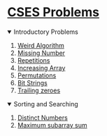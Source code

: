 # <a href="https://cses.fi/problemset/"> CSES Problems </a>

<details open> 
     <summary> Introductory Problems </summary>

1.  [Weird Algorithm](IntroductoryProblems/Weird_Algorithm.cpp)
2.  [Missing Number](IntroductoryProblems/Missing_Number.cpp)
3.  [Repetitions](IntroductoryProblems/Repetitions.cpp)
4.  [Increasing Array](IntroductoryProblems/Increasing_Array.cpp)
5.  [Permutations](IntroductoryProblems/Permutations.cpp)
6.  [Bit Strings](IntroductoryProblems/Bit_Strings.cpp)
7.  [Trailing zeroes](IntroductoryProblems/Trailing_Zeros.cpp)

</details>
<details open> 
     <summary> Sorting and Searching </summary>

1.  [Distinct Numbers](SortingAndSearching/Distinct_Numbers.cpp)
2.  [Maximum subarray sum](SortingAndSearching/Maximum_Subarray_Sum.cpp)
</details>
